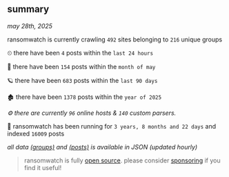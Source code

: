 
## summary
_may 28th, 2025_

ransomwatch is currently crawling `492` sites belonging to `216` unique groups

⏲ there have been `4` posts within the `last 24 hours`

🦈 there have been `154` posts within the `month of may`

🪐 there have been `683` posts within the `last 90 days`

🏚 there have been `1378` posts within the `year of 2025`

_⚙️ there are currently `96` online hosts & `140` custom parsers._

🦕 ransomwatch has been running for `3 years, 8 months and 22 days` and indexed `16009` posts

_all data  [(groups)](http://ransomwhat.telemetry.ltd/groups) and [(posts)](http://ransomwhat.telemetry.ltd/posts) is available in JSON (updated hourly)_

> ransomwatch is fully [open source](https://github.com/joshhighet/ransomwatch#ransomwatch--). please consider [sponsoring](https://github.com/sponsors/joshhighet) if you find it useful!
